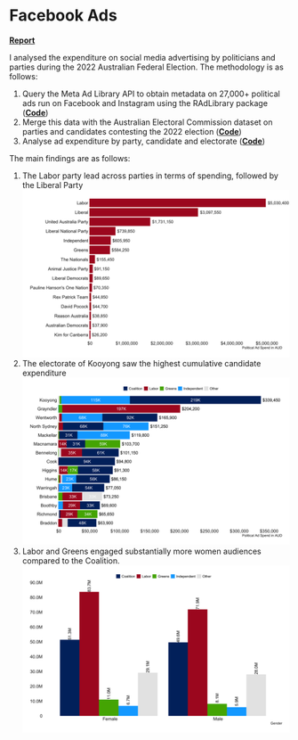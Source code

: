 # Facebook Ads

**[Report](https://australiainstitute.org.au/report/political-advertising-on-social-media-platforms-during-the-2022-federal-election/)**

I analysed the expenditure on social media advertising by politicians and parties during the 2022 Australian Federal Election. The methodology is as follows:
  1. Query the Meta Ad Library API to obtain metadata on 27,000+ political ads run on Facebook and Instagram using the RAdLibrary package (**[Code](fb_api.R)**)
  2. Merge this data with the Australian Electoral Commission dataset on parties and candidates contesting the 2022 election (**[Code](merging_cleaning.R)**)  
  3. Analyse ad expenditure by party, candidate and electorate (**[Code](ad_exp_visualisations)**)
  
The main findings are as follows:
  1. The Labor party lead across parties in terms of spending, followed by the Liberal Party
  ![alt_text](party_spend.png)
  2. The electorate of Kooyong saw the highest cumulative candidate expenditure 
  ![alt_text](division_spend.png)
  3. Labor and Greens engaged substantially more women audiences compared to the Coalition. 
  ![alt_text](gender_impressions.png)
